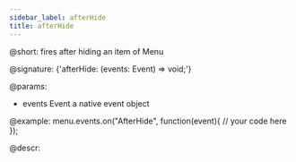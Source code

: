 ```yaml
---
sidebar_label: afterHide
title: afterHide
---          
```


@short: fires after hiding an item of Menu

@signature: {'afterHide: (events: Event) => void;'}

@params:
- events         Event       a native event object


@example:
menu.events.on("AfterHide", function(event){
    // your code here
});



@descr:

